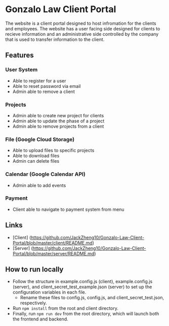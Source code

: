 # Gonzalo Law Client Portal #
The website is a client portal designed to host infromation for the clients and employees. The website has a user facing side designed for clients to recieve information and an administrative side controlled by the company that is used to transfer information to the client.

## Features ##

### User System ###
* Able to register for a user
* Able to reset password via email
* Admin able to remove a client
### Projects ###
* Admin able to create new project for clients
* Admin able to update the phase of a project
* Admin able to remove projects from a client
### File (Google Cloud Storage) ###
* Able to upload files to specific projects
* Able to download files
* Admin can delete files
### Calendar (Google Calendar API) ###
* Admin able to add events 
### Payment ###
* Client able to navigate to payment system from menu

## Links ##
* [Client] (https://github.com/JackZheng10/Gonzalo-Law-Client-Portal/blob/master/client/README.md)
* [Server] (https://github.com/JackZheng10/Gonzalo-Law-Client-Portal/blob/master/server/README.md)

## How to run locally ##
* Follow the structure in example.config.js (client), example.config.js (server), and client_secret_test_example.json (server) to set up the configuration variables in each file.<br/>
  * Rename these files to config.js, config.js, and client_secret_test.json, respectively.<br/>
* Run `npm install` from the root and client directory. <br/>
* Finally, run `npm run dev` from the root directory, which will launch both the frontend and backend.<br/>
